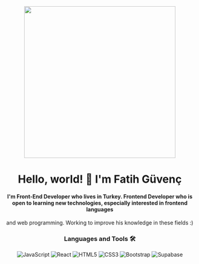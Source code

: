 <div align="center">
<img src="https://i.imgur.com/8MupZHY.gif" width="400px" />
<br>

# Hello, world! 👋  I'm **Fatih Güvenç**

####  I'm Front-End Developer who lives in Turkey. Frontend Developer who is open to learning new technologies, especially interested in frontend languages
and web programming. Working to improve his knowledge in these fields :)


### Languages and Tools 🛠 

![JavaScript](https://img.shields.io/badge/-JavaScript-%23F7DF1C?style=flat-square&logo=javascript&logoColor=000000&labelColor=%23F7DF1C&color=%23FFCE5A)
![React](https://img.shields.io/badge/-React-61DAFB?style=flat-square&logo=react&logoColor=ffffff)
![HTML5](https://img.shields.io/badge/-HTML5-%23E44D27?style=flat-square&logo=html5&logoColor=ffffff)
![CSS3](https://img.shields.io/badge/-CSS3-%231572B6?style=flat-square&logo=css3)
![Bootstrap](https://img.shields.io/badge/-Bootstrap-563D7C?style=flat-square&logo=Bootstrap)
![Supabase](https://img.shields.io/badge/-Supabase-%23F7DF1C?style=flat-square&logo=supabase&labelColor=%333333&color=333333)
